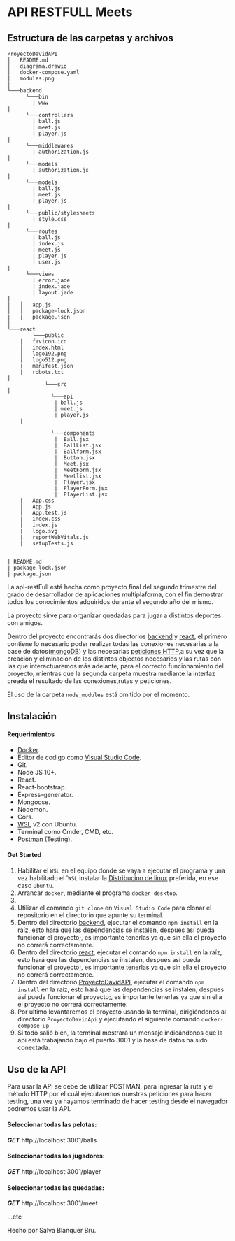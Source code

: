 # API RESTFULL Meets

## Estructura de las carpetas y archivos

```
ProyectoDavidAPI
│   README.md
│   diagrama.drawio    
│   docker-compose.yaml
|   modules.png
│
└───backend
      └───bin
        | www
|
      └───controllers
        | ball.js
        | meet.js
        | player.js
|       
      └───middlewares
        | authorization.js
|    
      └───models
        | authorization.js
|
      └───models
        | ball.js
        | meet.js
        | player.js
|       
      └───public/stylesheets
        | style.css
|    
      └───routes
        | ball.js
        | index.js
        | meet.js
        | player.js
        | user.js
|
      └───views
        | error.jade
        | index.jade
        | layout.jade
|               
│   │   app.js
│   │   package-lock.json
|   |   package.json
│   
└───react
	    └───public
    |   favicon.ico
    │   index.html
    │   logo192.png
    |   logo512.png
    |   manifest.json
    |   robots.txt
|
            └───src
|
              └───api 
               | ball.js
               | meet.js
               | player.js
    |
    
              └───components
               |  Ball.jsx
               |  BallList.jsx
               |  Ballform.jsx
               |  Button.jsx
               |  Meet.jsx
               |  MeetForm.jsx
               |  Meetlist.jsx
               |  Player.jsx
               |  PlayerForm.jsx
               |  PlayerList.jsx
    |   App.css
    │   App.js
    │   App.test.js
    |   index.css
    |   index.js
    |   logo.svg
    |   reportWebVitals.js
    |   setupTests.js
    
    
| README.md   
| package-lock.json
| package.json
```

La api-restFull está hecha como proyecto final del segundo trimestre del grado de desarrollador de aplicaciones multiplaforma, con el fin demostrar todos los conocimientos adquiridos durante el segundo año del mismo.

La proyecto sirve para organizar quedadas para jugar a distintos deportes con amigos.

Dentro del proyecto encontrarás dos directorios [backend](https://github.com/CAMPUSCAMARAFP2021/ProyectoDavidAPI/tree/master/backend) y [react](https://github.com/CAMPUSCAMARAFP2021/ProyectoDavidAPI/tree/master/react), el primero contiene lo necesario poder realizar todas las conexiones necesarias a la base de datos([mongoDB](https://www.mongodb.com/es/what-is-mongodb)) y las necesarias [peticiones HTTP](https://yosoy.dev/peticiones-http-get-post-put-delete-etc/),a su vez que la creacion y eliminacion de los distintos objectos necesarios y las rutas con las que interactuaremos más adelante, para el correcto funcionamiento del proyecto, mientras que la segunda carpeta muestra mediante la interfaz creada el resultado de las conexiones,rutas y peticiones.

El uso de la carpeta `node_modules` está omitido por el momento.

## Instalación

#### Requerimientos

- [Docker](https://www.docker.com/products/docker-desktop).
- Editor de codigo como [Visual Studio Code](https://code.visualstudio.com/Download).
- Git.
- Node JS 10+.
- React.
- React-bootstrap.
- Express-generator.
- Mongoose.
- Nodemon.
- Cors.
- [WSL](https://docs.microsoft.com/es-es/windows/wsl/install-manual#step-4---download-the-linux-kernel-update-package) v2 con Ubuntu.
- Terminal como Cmder, CMD, etc.
- [Postman](https://www.postman.com/downloads/) (Testing).

#### Get Started
1. Habilitar el `WSL` en el equipo donde se vaya a ejecutar el programa y una vez habilitado el '`WSL` instalar la [Distribucion de linux](https://computerhoy.com/noticias/software/que-es-distribucion-linux-que-diferencian-como-elegir-54784) preferida, en ese caso `Ubuntu`.
2. Arrancar `docker`, mediante el programa `docker desktop`.
3. 
4. Utilizar el comando `git clone` en `Visual Studio Code` para clonar el repositorio en el directorio que apunte su terminal.
5. Dentro del directorio [backend](https://github.com/CAMPUSCAMARAFP2021/ProyectoDavidAPI/tree/master/backend), ejecutar el comando `npm install` en la raíz, esto hará que las dependencias se instalen, despues así pueda funcionar el proyecto;, es importante tenerlas ya que sin ella el proyecto no correrá correctamente.
6. Dentro del directorio [react](https://github.com/CAMPUSCAMARAFP2021/ProyectoDavidAPI/tree/master/react), ejecutar el comando `npm install` en la raíz, esto hará que las dependencias se instalen, despues así pueda funcionar el proyecto;, es importante tenerlas ya que sin ella el proyecto no correrá correctamente.
7. Dentro del directorio [ProyectoDavidAPI](https://github.com/CAMPUSCAMARAFP2021/ProyectoDavidAPI), ejecutar el comando `npm install` en la raíz,  esto hará que las dependencias se instalen, despues así pueda funcionar el proyecto;, es importante tenerlas ya que sin ella el proyecto no correrá correctamente.
8. Por ultimo levantaremos el proyecto usando la terminal, dirigiéndonos al directorio `ProyectoDavidApi` y ejecutando el siguiente comando `docker-compose up`
9. Si todo salió bien, la terminal  mostrará un mensaje indicándonos que la api está trabajando bajo el puerto 3001 y la base de datos ha sido conectada.

## Uso de la API

Para usar la API se debe de utilizar POSTMAN, para ingresar la ruta y el método HTTP por el cuál ejecutaremos nuestras peticiones para hacer testing, una vez ya hayamos terminado de hacer testing desde el navegador podremos usar la API.

#### Seleccionar todas las pelotas:

**_GET_** http://localhost:3001/balls

#### Seleccionar todas los jugadores:

**_GET_** http://localhost:3001/player

#### Seleccionar todas las quedadas:

**_GET_** http://localhost:3001/meet

...etc

Hecho por Salva Blanquer Bru.
